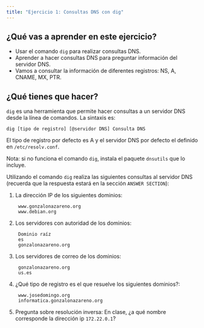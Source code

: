 ```yaml
---
title: "Ejercicio 1: Consultas DNS con dig"
---
```


## ¿Qué vas a aprender en este ejercicio?

* Usar el comando `dig` para realizar consultas DNS.
* Aprender a hacer consultas DNS para preguntar información del servidor DNS.
* Vamos a consultar la información de diferentes registros: NS, A, CNAME, MX, PTR.

## ¿Qué tienes que hacer?

`dig` es una herramienta que permite hacer consultas a un servidor DNS desde la línea de comandos. La sintaxis es:

	dig [tipo de registro] [@servidor DNS] Consulta DNS

El tipo de registro por defecto es A y el servidor DNS por defecto el definido en `/etc/resolv.conf`.

Nota: si no funciona el comando `dig`, instala el paquete `dnsutils` que lo incluye.

Utilizando el comando `dig` realiza las siguientes consultas al servidor DNS (recuerda que la respuesta estará en la sección `ANSWER SECTION`):

1. La dirección IP de los siguientes dominios:

		www.gonzalonazareno.org
		www.debian.org

2. Los servidores con autoridad de los dominios:

		Dominio raíz
		es
		gonzalonazareno.org

3. Los servidores de correo de los dominios:

		gonzalonazareno.org
		us.es

4. ¿Qué tipo de registro es el que resuelve los siguientes dominios?:

		www.josedomingo.org
		informatica.gonzalonazareno.org

5. Pregunta sobre resolución inversa: En clase, ¿a qué nombre corresponde la dirección ip `172.22.0.1`?

